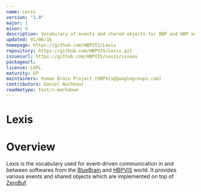 ```yaml
---
name: Lexis
version: "1.0"
major: 1
minor: 0
description: Vocabulary of events and shared objects for BBP and HBP software
updated: 01/06/16
homepage: https://github.com/HBPVIS/Lexis
repository: https://github.com/HBPVIS/Lexis.git
issuesurl: https://github.com/HBPVIS/Lexis/issues
packageurl: 
license: LGPL
maturity: EP
maintainers: Human Brain Project (HBPVis@googlegroups.com)
contributors: Daniel Nachbaur
readmetype: text/x-markdown
---
```

Lexis
=======

# Overview

Lexis is the vocabulary used for event-driven communication in and between
softwares from the [BlueBrain](https://github.com/BlueBrain) and
[HBPVIS](https://github.com/HBPVIS) world. It provides various events and shared
objects which are implemented on top of
[ZeroBuf](https://github.com/HBPVIS/ZeroBuf).

